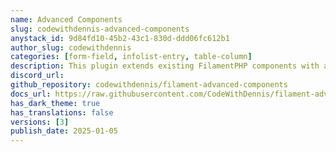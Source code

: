 ```yaml
---
name: Advanced Components
slug: codewithdennis-advanced-components
anystack_id: 9d84fd10-45b2-43c1-830d-ddd06fc612b1
author_slug: codewithdennis
categories: [form-field, infolist-entry, table-column]
description: This plugin extends existing FilamentPHP components with advanced features and enhanced functionality.
discord_url: 
github_repository: codewithdennis/filament-advanced-components
docs_url: https://raw.githubusercontent.com/CodeWithDennis/filament-advanced-components-documentation/main/README.md
has_dark_theme: true
has_translations: false
versions: [3]
publish_date: 2025-01-05
---
```

